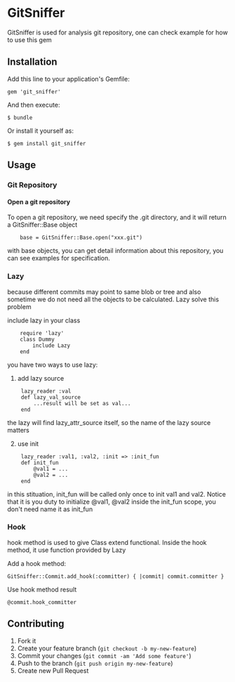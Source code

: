 # GitSniffer

GitSniffer is used for analysis git repository, one can check example for how to use this gem

## Installation

Add this line to your application's Gemfile:

    gem 'git_sniffer'

And then execute:

    $ bundle

Or install it yourself as:

    $ gem install git_sniffer

## Usage

### Git Repository

#### Open a git repository

To open a git repository, we need specify the .git directory, and it will return a GitSniffer::Base object

		base = GitSniffer::Base.open("xxx.git")

with base objects, you can get detail information about this repository, you can see examples for specification.	

### Lazy

because different commits may point to same blob or tree and also sometime we do not need all the objects to be calculated. Lazy solve this problem

include lazy in your class

		require 'lazy'
		class Dummy
			include Lazy
		end

you have two ways to use lazy:

1) add lazy source

		lazy_reader :val
		def lazy_val_source
			...result will be set as val...
		end

the lazy will find lazy_attr_source itself, so the name of the lazy source matters

2) use init

		lazy_reader :val1, :val2, :init => :init_fun
		def init_fun
			@val1 = ...
			@val2 = ...
		end

in this stituation, init_fun will be called only once to init val1 and val2. Notice that it is you duty to initialize @val1, @val2 inside the init_fun scope, you don't need name it as init_fun

### Hook

hook method is used to give Class extend functional. Inside the hook method, it use function provided by Lazy

Add a hook method:
	
	GitSniffer::Commit.add_hook(:committer) { |commit| commit.committer }

Use hook method result

	@commit.hook_committer

## Contributing

1. Fork it
2. Create your feature branch (`git checkout -b my-new-feature`)
3. Commit your changes (`git commit -am 'Add some feature'`)
4. Push to the branch (`git push origin my-new-feature`)
5. Create new Pull Request
